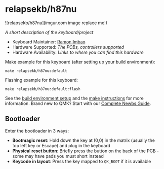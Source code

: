 # relapsekb/h87nu

![relapsekb/h87nu](imgur.com image replace me!)

*A short description of the keyboard/project*

* Keyboard Maintainer: [Ramon Imbao](https://github.com/ramonimbao)
* Hardware Supported: *The PCBs, controllers supported*
* Hardware Availability: *Links to where you can find this hardware*

Make example for this keyboard (after setting up your build environment):

    make relapsekb/h87nu:default

Flashing example for this keyboard:

    make relapsekb/h87nu:default:flash

See the [build environment setup](https://docs.qmk.fm/#/getting_started_build_tools) and the [make instructions](https://docs.qmk.fm/#/getting_started_make_guide) for more information. Brand new to QMK? Start with our [Complete Newbs Guide](https://docs.qmk.fm/#/newbs).

## Bootloader

Enter the bootloader in 3 ways:

* **Bootmagic reset**: Hold down the key at (0,0) in the matrix (usually the top left key or Escape) and plug in the keyboard
* **Physical reset button**: Briefly press the button on the back of the PCB - some may have pads you must short instead
* **Keycode in layout**: Press the key mapped to `QK_BOOT` if it is available
